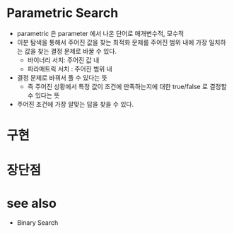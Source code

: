 # Parametric Search

- parametric 은 parameter 에서 나온 단어로 매개변수적, 모수적 
- 이분 탐색을 통해서 주어진 값을 찾는 최적화 문제를 주어진 범위 내에 가장 일치하는 값을 찾는 결정 문제로 바꿀 수 있다.
  - 바이너리 서치: 주어진 값 내
  - 파라매트릭 서치 : 주어진 범위 내
- 결정 문제로 바꿔서 풀 수 있다는 뜻
  - 즉 주어진 상황에서 특정 값이 조건에 만족하는지에 대한 true/false 로 결정할 수 있다는 뜻
- 주어진 조건에 가장 알맞는 답을 찾을 수 있다.

# 구현

# 장단점

# see also

- Binary Search